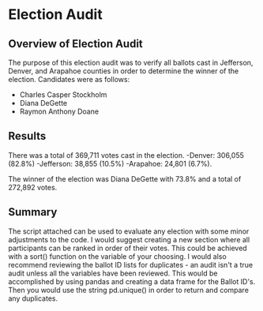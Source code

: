 # Election Audit

## Overview of Election Audit
The purpose of this election audit was to verify all ballots cast in Jefferson, Denver, and Arapahoe counties in order to determine the winner of the election. Candidates were as follows:
- Charles Casper Stockholm
- Diana DeGette
- Raymon Anthony Doane

## Results
There was a total of 369,711 votes cast in the election.
-Denver: 306,055 (82.8%)
-Jefferson: 38,855 (10.5%)
-Arapahoe: 24,801 (6.7%).

The winner of the election was Diana DeGette with 73.8% and a total of 272,892 votes.

## Summary
The script attached can be used to evaluate any election with some minor adjustments to the code. I would suggest creating a new section where all participants can be ranked in order of their votes. This could be achieved with a sort() function on the variable of your choosing. I would also recommend reviewing the ballot ID lists for duplicates - an audit isn't a true audit unless all the variables have been reviewed. This would be accomplished by using pandas and creating a data frame for the Ballot ID's. Then you would use the string pd.unique() in order to return and compare any duplicates.

